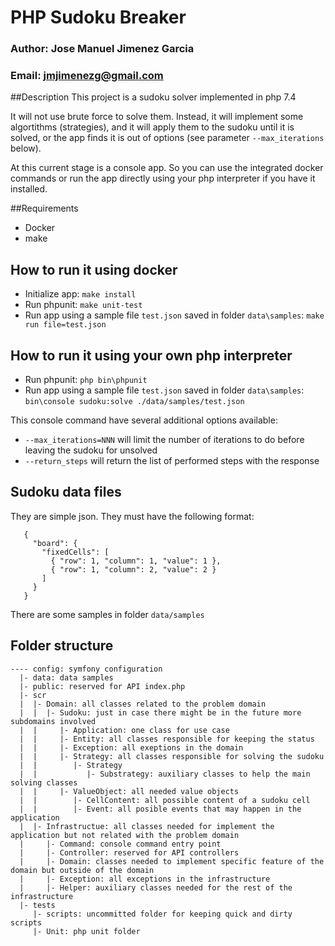 # PHP Sudoku Breaker
### Author: Jose Manuel Jimenez Garcia
### Email: jmjimenezg@gmail.com

##Description
This project is a sudoku solver implemented in php 7.4

It will not use brute force to solve them. Instead, it will implement some algortithms (strategies), and it will apply them
to the sudoku until it is solved, or the app finds it is out of options (see parameter `--max_iterations` below).

At this current stage is a console app. So you can use the integrated docker commands
or run the app directly using your php interpreter if you have it installed.

##Requirements
- Docker
- make

## How to run it using docker
- Initialize app:
```make install```
- Run phpunit:
```make unit-test```
- Run app using a sample file `test.json` saved in folder `data\samples`:
```make run file=test.json```

## How to run it using your own php interpreter
- Run phpunit:
```php bin\phpunit```
- Run app using a sample file `test.json` saved in folder `data\samples`:
```bin\console sudoku:solve ./data/samples/test.json```

This console command have several additional options available:
 * `--max_iterations=NNN` will limit the number of iterations to do before leaving the sudoku for unsolved
 * `--return_steps` will return the list of performed steps with the response
 
 ## Sudoku data files
 They are simple json. They must have the following format:
```
   {
     "board": {
       "fixedCells": [
         { "row": 1, "column": 1, "value": 1 },
         { "row": 1, "column": 2, "value": 2 }
       ]
     }
   }
```
There are some samples in folder `data/samples`

## Folder structure
```
---- config: symfony configuration
  |- data: data samples
  |- public: reserved for API index.php
  |- scr 
  |  |- Domain: all classes related to the problem domain
  |  |  |- Sudoku: just in case there might be in the future more subdomains involved
  |  |     |- Application: one class for use case
  |  |     |- Entity: all classes responsible for keeping the status
  |  |     |- Exception: all exeptions in the domain
  |  |     |- Strategy: all classes responsible for solving the sudoku
  |  |        |- Strategy
  |  |           |- Substrategy: auxiliary classes to help the main solving classes 
  |  |     |- ValueObject: all needed value objects
  |  |        |- CellContent: all possible content of a sudoku cell
  |  |        |- Event: all posible events that may happen in the application
  |  |- Infrastructue: all classes needed for implement the application but not related with the problem domain
  |     |- Command: console command entry point
  |     |- Controller: reserved for API controllers 
  |     |- Domain: classes needed to implement specific feature of the domain but outside of the domain
  |     |- Exception: all exceptions in the infrastructure
  |     |- Helper: auxiliary classes needed for the rest of the infrastructure
  |- tests
     |- scripts: uncommitted folder for keeping quick and dirty scripts
     |- Unit: php unit folder

```




